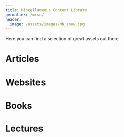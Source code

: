 ```yaml
---
title: Miscellaneous Content Library
permalink: /misc/
header:
  image: /assets/images/MN_snow.jpg
---
```

Here you can find a selection of great assets out there

# Articles


# Websites



# Books



# Lectures
